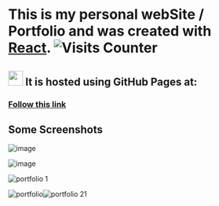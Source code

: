 # This is my personal webSite / Portfolio and was created with [React](https://github.com/facebook/create-react-app).  ![Visits Counter](https://enuvpj5cvbk9f9f.m.pipedream.net)

## <img src="https://github.com/larts85/lianelartiles/blob/master/src/images/light-imadev.svg" width="30px" height='30px'/>  It is hosted using GitHub Pages at:

### [Follow this link](https://larts85.github.io/lianelartiles)

## Some Screenshots

![image](https://user-images.githubusercontent.com/68341136/113426173-749af300-93a9-11eb-9098-eefbba7477bc.png)

![image](https://user-images.githubusercontent.com/68341136/113426302-a57b2800-93a9-11eb-8806-80e9a1e84891.png)

![portfolio 1](https://user-images.githubusercontent.com/68341136/113435054-75875100-93b8-11eb-92ed-9de6ebf7a8de.png)

![portfolio](https://user-images.githubusercontent.com/68341136/113435725-c8153d00-93b9-11eb-8b0b-a786c0c9b2de.png)![portfolio 21](https://user-images.githubusercontent.com/68341136/113435259-d0b94380-93b8-11eb-8f12-3e3ac8f1bcea.png)
